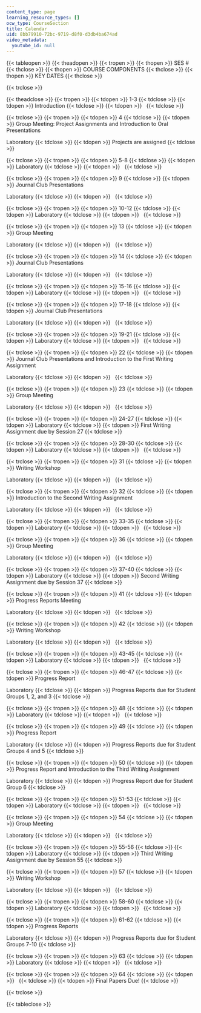 ```yaml
---
content_type: page
learning_resource_types: []
ocw_type: CourseSection
title: Calendar
uid: 8bb79910-72bc-9719-d8f0-d3db4ba674ad
video_metadata:
  youtube_id: null
---
```


{{< tableopen >}}
{{< theadopen >}}
{{< tropen >}}
{{< thopen >}}
SES #
{{< thclose >}}
{{< thopen >}}
COURSE COMPONENTS
{{< thclose >}}
{{< thopen >}}
KEY DATES
{{< thclose >}}

{{< trclose >}}

{{< theadclose >}}
{{< tropen >}}
{{< tdopen >}}
1-3
{{< tdclose >}}
{{< tdopen >}}
Introduction
{{< tdclose >}}
{{< tdopen >}}
 
{{< tdclose >}}

{{< trclose >}}
{{< tropen >}}
{{< tdopen >}}
4
{{< tdclose >}}
{{< tdopen >}}
Group Meeting: Project Assignments and Introduction to Oral Presentations  
  
Laboratory
{{< tdclose >}}
{{< tdopen >}}
Projects are assigned
{{< tdclose >}}

{{< trclose >}}
{{< tropen >}}
{{< tdopen >}}
5-8
{{< tdclose >}}
{{< tdopen >}}
Laboratory
{{< tdclose >}}
{{< tdopen >}}
 
{{< tdclose >}}

{{< trclose >}}
{{< tropen >}}
{{< tdopen >}}
9
{{< tdclose >}}
{{< tdopen >}}
Journal Club Presentations  
  
Laboratory
{{< tdclose >}}
{{< tdopen >}}
 
{{< tdclose >}}

{{< trclose >}}
{{< tropen >}}
{{< tdopen >}}
10-12
{{< tdclose >}}
{{< tdopen >}}
Laboratory
{{< tdclose >}}
{{< tdopen >}}
 
{{< tdclose >}}

{{< trclose >}}
{{< tropen >}}
{{< tdopen >}}
13
{{< tdclose >}}
{{< tdopen >}}
Group Meeting  
  
Laboratory
{{< tdclose >}}
{{< tdopen >}}
 
{{< tdclose >}}

{{< trclose >}}
{{< tropen >}}
{{< tdopen >}}
14
{{< tdclose >}}
{{< tdopen >}}
Journal Club Presentations  
  
Laboratory
{{< tdclose >}}
{{< tdopen >}}
 
{{< tdclose >}}

{{< trclose >}}
{{< tropen >}}
{{< tdopen >}}
15-16
{{< tdclose >}}
{{< tdopen >}}
Laboratory
{{< tdclose >}}
{{< tdopen >}}
 
{{< tdclose >}}

{{< trclose >}}
{{< tropen >}}
{{< tdopen >}}
17-18
{{< tdclose >}}
{{< tdopen >}}
Journal Club Presentations  
  
Laboratory
{{< tdclose >}}
{{< tdopen >}}
 
{{< tdclose >}}

{{< trclose >}}
{{< tropen >}}
{{< tdopen >}}
19-21
{{< tdclose >}}
{{< tdopen >}}
Laboratory
{{< tdclose >}}
{{< tdopen >}}
 
{{< tdclose >}}

{{< trclose >}}
{{< tropen >}}
{{< tdopen >}}
22
{{< tdclose >}}
{{< tdopen >}}
Journal Club Presentations and Introduction to the First Writing Assignment  
  
Laboratory
{{< tdclose >}}
{{< tdopen >}}
 
{{< tdclose >}}

{{< trclose >}}
{{< tropen >}}
{{< tdopen >}}
23
{{< tdclose >}}
{{< tdopen >}}
Group Meeting  
  
Laboratory
{{< tdclose >}}
{{< tdopen >}}
 
{{< tdclose >}}

{{< trclose >}}
{{< tropen >}}
{{< tdopen >}}
24-27
{{< tdclose >}}
{{< tdopen >}}
Laboratory
{{< tdclose >}}
{{< tdopen >}}
First Writing Assignment due by Session 27
{{< tdclose >}}

{{< trclose >}}
{{< tropen >}}
{{< tdopen >}}
28-30
{{< tdclose >}}
{{< tdopen >}}
Laboratory
{{< tdclose >}}
{{< tdopen >}}
 
{{< tdclose >}}

{{< trclose >}}
{{< tropen >}}
{{< tdopen >}}
31
{{< tdclose >}}
{{< tdopen >}}
Writing Workshop  
  
Laboratory
{{< tdclose >}}
{{< tdopen >}}
 
{{< tdclose >}}

{{< trclose >}}
{{< tropen >}}
{{< tdopen >}}
32
{{< tdclose >}}
{{< tdopen >}}
Introduction to the Second Writing Assignment  
  
Laboratory
{{< tdclose >}}
{{< tdopen >}}
 
{{< tdclose >}}

{{< trclose >}}
{{< tropen >}}
{{< tdopen >}}
33-35
{{< tdclose >}}
{{< tdopen >}}
Laboratory
{{< tdclose >}}
{{< tdopen >}}
 
{{< tdclose >}}

{{< trclose >}}
{{< tropen >}}
{{< tdopen >}}
36
{{< tdclose >}}
{{< tdopen >}}
Group Meeting  
  
Laboratory
{{< tdclose >}}
{{< tdopen >}}
 
{{< tdclose >}}

{{< trclose >}}
{{< tropen >}}
{{< tdopen >}}
37-40
{{< tdclose >}}
{{< tdopen >}}
Laboratory
{{< tdclose >}}
{{< tdopen >}}
Second Writing Assignment due by Session 37
{{< tdclose >}}

{{< trclose >}}
{{< tropen >}}
{{< tdopen >}}
41
{{< tdclose >}}
{{< tdopen >}}
Progress Reports Meeting  
  
Laboratory
{{< tdclose >}}
{{< tdopen >}}
 
{{< tdclose >}}

{{< trclose >}}
{{< tropen >}}
{{< tdopen >}}
42
{{< tdclose >}}
{{< tdopen >}}
Writing Workshop  
  
Laboratory
{{< tdclose >}}
{{< tdopen >}}
 
{{< tdclose >}}

{{< trclose >}}
{{< tropen >}}
{{< tdopen >}}
43-45
{{< tdclose >}}
{{< tdopen >}}
Laboratory
{{< tdclose >}}
{{< tdopen >}}
 
{{< tdclose >}}

{{< trclose >}}
{{< tropen >}}
{{< tdopen >}}
46-47
{{< tdclose >}}
{{< tdopen >}}
Progress Report  
  
Laboratory
{{< tdclose >}}
{{< tdopen >}}
Progress Reports due for Student Groups 1, 2, and 3
{{< tdclose >}}

{{< trclose >}}
{{< tropen >}}
{{< tdopen >}}
48
{{< tdclose >}}
{{< tdopen >}}
Laboratory
{{< tdclose >}}
{{< tdopen >}}
 
{{< tdclose >}}

{{< trclose >}}
{{< tropen >}}
{{< tdopen >}}
49
{{< tdclose >}}
{{< tdopen >}}
Progress Report  
  
Laboratory
{{< tdclose >}}
{{< tdopen >}}
Progress Reports due for Student Groups 4 and 5
{{< tdclose >}}

{{< trclose >}}
{{< tropen >}}
{{< tdopen >}}
50
{{< tdclose >}}
{{< tdopen >}}
Progress Report and Introduction to the Third Writing Assignment  
  
Laboratory
{{< tdclose >}}
{{< tdopen >}}
Progress Report due for Student Group 6
{{< tdclose >}}

{{< trclose >}}
{{< tropen >}}
{{< tdopen >}}
51-53
{{< tdclose >}}
{{< tdopen >}}
Laboratory
{{< tdclose >}}
{{< tdopen >}}
 
{{< tdclose >}}

{{< trclose >}}
{{< tropen >}}
{{< tdopen >}}
54
{{< tdclose >}}
{{< tdopen >}}
Group Meeting  
  
Laboratory
{{< tdclose >}}
{{< tdopen >}}
 
{{< tdclose >}}

{{< trclose >}}
{{< tropen >}}
{{< tdopen >}}
55-56
{{< tdclose >}}
{{< tdopen >}}
Laboratory
{{< tdclose >}}
{{< tdopen >}}
Third Writing Assignment due by Session 55
{{< tdclose >}}

{{< trclose >}}
{{< tropen >}}
{{< tdopen >}}
57
{{< tdclose >}}
{{< tdopen >}}
Writing Workshop  
  
Laboratory
{{< tdclose >}}
{{< tdopen >}}
 
{{< tdclose >}}

{{< trclose >}}
{{< tropen >}}
{{< tdopen >}}
58-60
{{< tdclose >}}
{{< tdopen >}}
Laboratory
{{< tdclose >}}
{{< tdopen >}}
 
{{< tdclose >}}

{{< trclose >}}
{{< tropen >}}
{{< tdopen >}}
61-62
{{< tdclose >}}
{{< tdopen >}}
Progress Reports  
  
Laboratory
{{< tdclose >}}
{{< tdopen >}}
Progress Reports due for Student Groups 7-10
{{< tdclose >}}

{{< trclose >}}
{{< tropen >}}
{{< tdopen >}}
63
{{< tdclose >}}
{{< tdopen >}}
Laboratory
{{< tdclose >}}
{{< tdopen >}}
 
{{< tdclose >}}

{{< trclose >}}
{{< tropen >}}
{{< tdopen >}}
64
{{< tdclose >}}
{{< tdopen >}}
 
{{< tdclose >}}
{{< tdopen >}}
Final Papers Due!
{{< tdclose >}}

{{< trclose >}}

{{< tableclose >}}